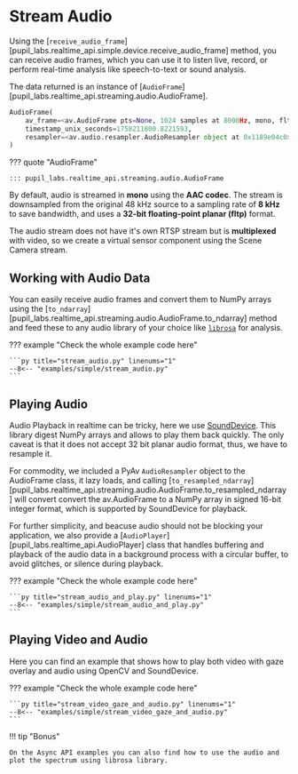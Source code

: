 # Stream Audio

<!-- badge:product Neon -->
<!-- badge:companion +2.8.31 -->
<!-- badge:version +1.7 -->

Using the [`receive_audio_frame`][pupil_labs.realtime_api.simple.device.receive_audio_frame] method, you can receive audio frames, which you can use it to listen live, record, or perform real-time analysis like speech-to-text or sound analysis.

The data returned is an instance of [`AudioFrame`][pupil_labs.realtime_api.streaming.audio.AudioFrame].

```py linenums="0"
AudioFrame(
    av_frame=<av.AudioFrame pts=None, 1024 samples at 8000Hz, mono, fltp at 0x1189e0ac0>,
    timestamp_unix_seconds=1758211800.8221593,
    resampler=<av.audio.resampler.AudioResampler object at 0x1189e04c0>
)
```

??? quote "AudioFrame"

    ::: pupil_labs.realtime_api.streaming.audio.AudioFrame

By default, audio is streamed in **mono** using the **AAC codec**. The stream is downsampled from the original 48 kHz source to a sampling rate of **8 kHz** to save bandwidth, and uses a **32-bit floating-point planar (fltp)** format.

The audio stream does not have it's own RTSP stream but is **multiplexed** with video, so we create a virtual sensor component using the Scene Camera stream.

## Working with Audio Data

You can easily receive audio frames and convert them to NumPy arrays using the [`to_ndarray`][pupil_labs.realtime_api.streaming.audio.AudioFrame.to_ndarray] method and feed these to any audio library of your choice like [`librosa`](https://librosa.org/) for analysis.

??? example "Check the whole example code here"

    ```py title="stream_audio.py" linenums="1"
    --8<-- "examples/simple/stream_audio.py"
    ```

## Playing Audio

Audio Playback in realtime can be tricky, here we use [SoundDevice](https://python-sounddevice.readthedocs.io/). This library digest NumPy arrays and allows to play them back quickly. The only caveat is that it does not accept 32 bit planar audio format, thus, we have to resample it.

For commodity, we included a PyAv `AudioResampler` object to the AudioFrame class, it lazy loads, and calling [`to_resampled_ndarray`][pupil_labs.realtime_api.streaming.audio.AudioFrame.to_resampled_ndarray] will convert convert the av.AudioFrame to a NumPy array in signed 16-bit integer format, which is supported by SoundDevice for playback.

For further simplicity, and beacuse audio should not be blocking your application, we also provide a [`AudioPlayer`][pupil_labs.realtime_api.AudioPlayer] class that handles buffering and playback of the audio data in a background process with a circular buffer, to avoid glitches, or silence during playback.

??? example "Check the whole example code here"

    ```py title="stream_audio_and_play.py" linenums="1"
    --8<-- "examples/simple/stream_audio_and_play.py"
    ```

## Playing Video and Audio

Here you can find an example that shows how to play both video with gaze overlay and audio using OpenCV and SoundDevice.

??? example "Check the whole example code here"

    ```py title="stream_video_gaze_and_audio.py" linenums="1"
    --8<-- "examples/simple/stream_video_gaze_and_audio.py"
    ```

!!! tip "Bonus"

    On the Async API examples you can also find how to use the audio and plot the spectrum using librosa library.
